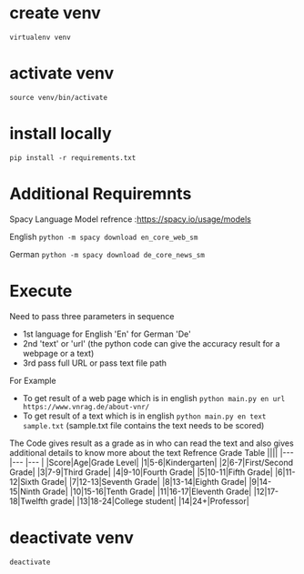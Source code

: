 # create venv

`virtualenv venv`

# activate venv

`source venv/bin/activate`

# install locally

`pip install -r requirements.txt`

# Additional Requiremnts

Spacy Language Model
refrence :https://spacy.io/usage/models

English
`python -m spacy download en_core_web_sm`

German
`python -m spacy download de_core_news_sm`

# Execute

Need to pass three parameters in sequence

- 1st language for English 'En' for German 'De'
- 2nd 'text' or 'url' (the python code can give the accuracy result for a webpage or a text)
- 3rd pass full URL or pass text file path

For Example

- To get result of a web page which is in english
  `python main.py en url https://www.vnrag.de/about-vnr/`
- To get result of a text which is in english
  `python main.py en text sample.txt`
  (sample.txt file contains the text needs to be scored)

The Code gives result as a grade as in who can read the text and also gives additional details to know more about the text
Refrence Grade Table
||||
|--- |--- |--- |
|Score|Age|Grade Level|
|1|5-6|Kindergarten|
|2|6-7|First/Second Grade|
|3|7-9|Third Grade|
|4|9-10|Fourth Grade|
|5|10-11|Fifth Grade|
|6|11-12|Sixth Grade|
|7|12-13|Seventh Grade|
|8|13-14|Eighth Grade|
|9|14-15|Ninth Grade|
|10|15-16|Tenth Grade|
|11|16-17|Eleventh Grade|
|12|17-18|Twelfth grade|
|13|18-24|College student|
|14|24+|Professor|

# deactivate venv

`deactivate`
